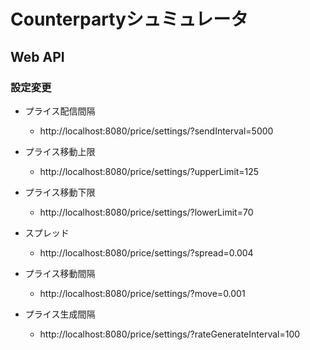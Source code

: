 # Counterpartyシュミュレータ

## Web API

### 設定変更

* プライス配信間隔
    - http://localhost:8080/price/settings/?sendInterval=5000

* プライス移動上限
    - http://localhost:8080/price/settings/?upperLimit=125

* プライス移動下限
    - http://localhost:8080/price/settings/?lowerLimit=70

* スプレッド
    - http://localhost:8080/price/settings/?spread=0.004

* プライス移動間隔
    - http://localhost:8080/price/settings/?move=0.001

* プライス生成間隔
    - http://localhost:8080/price/settings/?rateGenerateInterval=100
